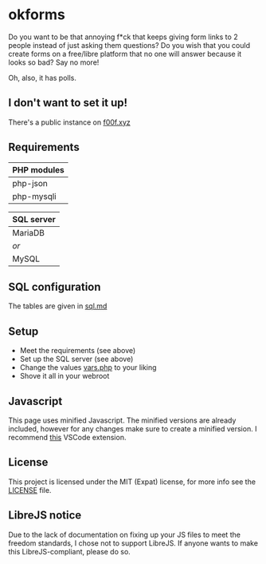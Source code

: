 # okforms

Do you want to be that annoying f\*ck that keeps giving form links to 2 people instead of just asking them questions? Do you wish that you could create forms on a free/libre platform that no one will answer because it looks so bad? Say no more!  

Oh, also, it has polls.

## I don't want to set it up!
There's a public instance on [f00f.xyz](https://okforms.f00f.xyz)

## Requirements

| PHP modules |
| ----------- |
| php-json    |
| php-mysqli  |

| SQL server |
| ---------- |
| MariaDB    |
| *or*       |
| MySQL      |

## SQL configuration
The tables are given in [sql.md](sql.md)  

## Setup
* Meet the requirements (see above)
* Set up the SQL server (see above)
* Change the values [vars.php](vars.php) to your liking
* Shove it all in your webroot

## Javascript
This page uses minified Javascript. The minified versions are already included, however for any changes make sure to create a minified version. I recommend [this](https://marketplace.visualstudio.com/items?itemName=HookyQR.minify) VSCode extension.

## License
This project is licensed under the MIT (Expat) license, for more info see the [LICENSE](LICENSE.md) file.

## LibreJS notice
Due to the lack of documentation on fixing up your JS files to meet the freedom standards, I chose not to support LibreJS. If anyone wants to make this LibreJS-compliant, please do so.